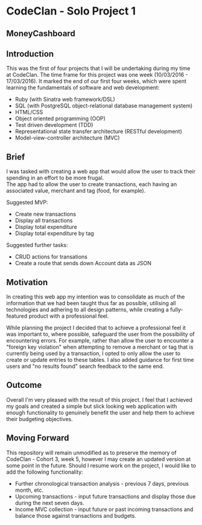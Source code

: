 # CodeClan - Solo Project 1  
## MoneyCashboard  
  
## Introduction  
This was the first of four projects that I will be undertaking during my time at CodeClan. The time frame for this project was one week (10/03/2016 - 17/03/2016). It marked the end of our first four weeks, which were spent learning the fundamentals of software and web development:  
* Ruby (with Sinatra web framework/DSL)
* SQL (with PostgreSQL object-relational database management system)
* HTML/CSS
* Object oriented programming (OOP)
* Test driven development (TDD)  
* Representational state transfer architecture (RESTful development)
* Model-view-controller architecture (MVC)  
  
## Brief  
I was tasked with creating a web app that would allow the user to track their spending in an effort to be more frugal.  
The app had to allow the user to create transactions, each having an associated value, merchant and tag (food, for example). 

Suggested MVP:  
* Create new transactions
* Display all transactions
* Display total expenditure
* Display total expenditure by tag

Suggested further tasks:
* CRUD actions for transations
* Create a route that sends down Account data as JSON
  
## Motivation  
In creating this web app my intention was to consolidate as much of the information that we had been taught thus far as possible, utilising all technologies and adhering to all design patterns, while creating a fully-featured product with a professional feel.  
  
While planning the project I decided that to achieve a professional feel it was important to, where possible, safeguard the user from the possibility of encountering errors.  For example, rather than allow the user to encounter a "foreign key violation" when attempting to remove a merchant or tag that is currently being used by a transaction, I opted to only allow the user to create or update entries to these tables. I also added guidance for first time users and "no results found" search feedback to the same end.  
  
## Outcome  
Overall I'm very pleased with the result of this project. I feel that I achieved my goals and created a simple but slick looking web application with enough functionality to genuinely benefit the user and help them to achieve their budgeting objectives.  
  
## Moving Forward
This repository will remain unmodified as to preserve the memory of CodeClan - Cohort 3, week 5, however I may create an updated version at some point in the future. Should I resume work on the project, I would like to add the following functionality:  
* Further chronological transaction analysis - previous 7 days, previous month, etc.
* Upcoming transactions - input future transactions and display those due during the next seven days.
* Income MVC collection - input future or past incoming transactions and balance those against transactions and budgets.
